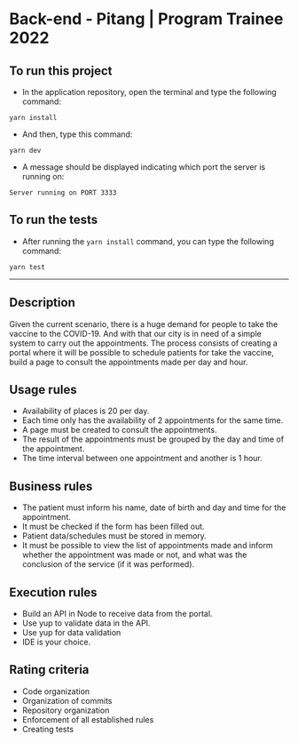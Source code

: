 # Back-end - Pitang | Program Trainee 2022

## To run this project

* In the application repository, open the terminal and type the following command:

```
yarn install
```

* And then, type this command:

```
yarn dev
```

* A message should be displayed indicating which port the server is running on:

```
Server running on PORT 3333
```
## To run the tests

* After running the `yarn install` command, you can type the following command:

```
yarn test
```

---

## Description

Given the current scenario, there is a huge demand for people to take the vaccine to
the COVID-19. And with that our city is in need of a simple system to carry out
the appointments.
The process consists of creating a portal where it will be possible to schedule patients for
take the vaccine, build a page to consult the appointments made per day and hour.

## Usage rules

* Availability of places is 20 per day.
* Each time only has the availability of 2 appointments for the same time.
* A page must be created to consult the appointments.
* The result of the appointments must be grouped by the day and time of the appointment.
* The time interval between one appointment and another is 1 hour.

## Business rules

* The patient must inform his name, date of birth and day and time for the appointment.
* It must be checked if the form has been filled out.
* Patient data/schedules must be stored in memory.
* It must be possible to view the list of appointments made and inform whether the appointment was made or not, and what was the conclusion of the service (if it was performed).

## Execution rules

* Build an API in Node to receive data from the portal.
* Use yup to validate data in the API.
* Use yup for data validation
* IDE is your choice.

## Rating criteria

* Code organization
* Organization of commits
* Repository organization
* Enforcement of all established rules
* Creating tests